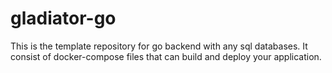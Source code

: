 # gladiator-go

This is the template repository for go backend with any sql databases. It consist of docker-compose files that can build and deploy your application.

